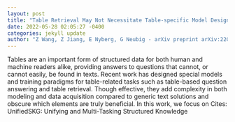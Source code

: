 ```yaml
--- 
layout: post 
title: "Table Retrieval May Not Necessitate Table-specific Model Design" 
date: 2022-05-28 02:05:27 -0400 
categories: jekyll update 
author: "Z Wang, Z Jiang, E Nyberg, G Neubig - arXiv preprint arXiv:2205.09843, 2022" 
--- 
```

Tables are an important form of structured data for both human and machine readers alike, providing answers to questions that cannot, or cannot easily, be found in texts. Recent work has designed special models and training paradigms for table-related tasks such as table-based question answering and table retrieval. Though effective, they add complexity in both modeling and data acquisition compared to generic text solutions and obscure which elements are truly beneficial. In this work, we focus on Cites: UnifiedSKG: Unifying and Multi-Tasking Structured Knowledge